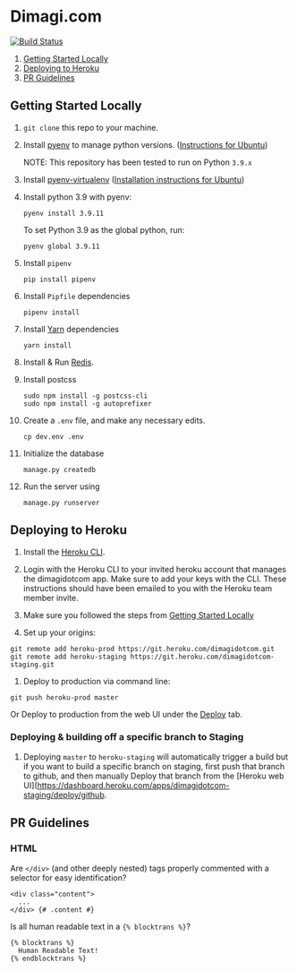 # Dimagi.com

[![Build Status](https://travis-ci.org/dimagi/dimagi.com.svg?branch=master)](https://travis-ci.org/dimagi/dimagi.com)

1. [Getting Started Locally](#getting-started-locally)
2. [Deploying to Heroku](#deploying-to-heroku)
3. [PR Guidelines](#pr-guidelines)

## Getting Started Locally

1. `git clone` this repo to your machine.

1. Install [pyenv](https://github.com/pyenv/pyenv#installation) to manage python versions. ([Instructions for Ubuntu](https://ubunlog.com/en/pyenv-instala-multiples-versiones-de-python-en-tu-sistema/))

    NOTE: This repository has been tested to run on Python `3.9.x`

1. Install [pyenv-virtualenv](https://github.com/pyenv/pyenv-virtualenv) ([Installation instructions for Ubuntu](https://www.liquidweb.com/kb/how-to-install-pyenv-virtualenv-on-ubuntu-18-04/))


1. Install python 3.9 with pyenv:
    ```
    pyenv install 3.9.11
    ```

    To set Python 3.9 as the global python, run:
    ```
    pyenv global 3.9.11
    ```

1. Install `pipenv`
    ```
    pip install pipenv
    ```
 
1. Install `Pipfile` dependencies
    ```
    pipenv install
    ```

1. Install [Yarn](https://yarnpkg.com/en/docs/install) dependencies
    ```
    yarn install
    ```

1. Install & Run [Redis](https://redis.io/).

1. Install postcss
    ```
    sudo npm install -g postcss-cli
    sudo npm install -g autoprefixer
    ```

1. Create a `.env` file, and make any necessary edits.
    ```
    cp dev.env .env
    ```
    
1. Initialize the database
    ```
    manage.py createdb
    ```

1. Run the server using
    ```
    manage.py runserver
    ```


## Deploying to Heroku

1. Install the [Heroku CLI](https://devcenter.heroku.com/articles/heroku-cli).

1. Login with the Heroku CLI to your invited heroku account that manages the dimagidotcom app.
Make sure to add your keys with the CLI. These instructions should have been emailed to you with the
Heroku team member invite.

1. Make sure you followed the steps from [Getting Started Locally](#getting-started-locally)

1. Set up your origins:

```
git remote add heroku-prod https://git.heroku.com/dimagidotcom.git
git remote add heroku-staging https://git.heroku.com/dimagidotcom-staging.git
```

1. Deploy to production via command line:

```
git push heroku-prod master
```

Or Deploy to production from the web UI under the [Deploy](https://dashboard.heroku.com/apps/dimagidotcom/deploy/github) tab.


### Deploying & building off a specific branch to Staging

1. Deploying `master` to `heroku-staging` will automatically trigger a build but if you want to build a specific branch on staging,
first push that branch to github, and then manually Deploy that branch from the [Heroku web UI](https://dashboard.heroku.com/apps/dimagidotcom-staging/deploy/github.


## PR Guidelines

### HTML

Are `</div>` (and other deeply nested) tags properly commented with a selector for easy identification?
```
<div class="content">
  ...
</div> {# .content #}
```


Is all human readable text in a `{% blocktrans %}`?
```
{% blocktrans %}
  Human Readable Text!
{% endblocktrans %}
```
